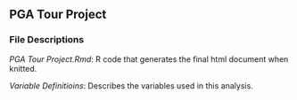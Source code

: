## PGA Tour Project

### File Descriptions
*PGA Tour Project.Rmd*: R code that generates the final html document when knitted.

*Variable Definitioins*: Describes the variables used in this analysis.
